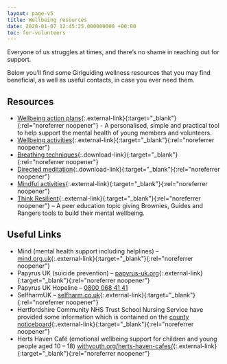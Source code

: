 ```yaml
---
layout: page-v5
title: Wellbeing resources
date: 2020-01-07 12:45:25.000000000 +00:00
toc: for-volunteers
---
```

Everyone of us struggles at times, and there’s no shame in reaching out for support.

Below you’ll find some Girlguiding wellness resources that you may find beneficial, as well as useful contacts, in case you ever need them.

## Resources

- [Wellbeing action plans](https://www.girlguiding.org.uk/information-for-volunteers/running-your-unit/including-all/including-members-with-additional-needs/mental-health-and-guiding/wellbeing-action-plans/){:.external-link}{:target="_blank"}{:rel="noreferrer noopener"} - A personalised, simple and practical tool to help support the mental health of young members and volunteers.
- [Wellbeing activities](https://www.girlguiding.org.uk/what-we-do/blog/well-being-activities/){:.external-link}{:target="_blank"}{:rel="noreferrer noopener"}
- [Breathing techniques](https://www.girlguiding.org.uk/globalassets/docs-and-resources/programme-and-activities/think-resilient---breathing-techniques.pdf){:.download-link}{:target="_blank"}{:rel="noreferrer noopener"}
- [Directed meditation](https://www.girlguiding.org.uk/globalassets/docs-and-resources/programme-and-activities/think-resilient--directed-meditation.pdf){:.download-link}{:target="_blank"}{:rel="noreferrer noopener"}
- [Mindful activities](https://www.girlguiding.org.uk/what-we-do/blog/5-creative-ways-to-find-calm/){:.external-link}{:target="_blank"}{:rel="noreferrer noopener"}
- [Think Resilient](https://www.girlguiding.org.uk/information-for-volunteers/programme-and-activities/peer-education/think-resilient/){:.external-link}{:target="_blank"}{:rel="noreferrer noopener"} – A peer education topic giving Brownies, Guides and Rangers tools to build their mental wellbeing.

## Useful Links

- Mind (mental health support including helplines) &#8211; [mind.org.uk](https://www.mind.org.uk/){:.external-link}{:target="_blank"}{:rel="noreferrer noopener"}
- Papyrus UK (suicide prevention) &#8211; [papyrus-uk.org](https://papyrus-uk.org/){:.external-link}{:target="_blank"}{:rel="noreferrer noopener"}
- Papyrus UK Hopeline &#8211; [0800 068 41 41](tel:08000684141)
- SelfharmUK &#8211; [selfharm.co.uk](https://selfharm.co.uk/){:.external-link}{:target="_blank"}{:rel="noreferrer noopener"}
- Hertfordshire Community NHS Trust School Nursing Service have provided some information which is contained on the [county noticeboard](/noticeboard/information-from-school-nursing-team-at-hertfordshire-community-nhs-trust/){:.external-link}{:target="_blank"}{:rel="noreferrer noopener"}
- Herts Haven Café (emotional wellbeing support for children and young people aged 10 – 18) [withyouth.org/herts-haven-cafes/](http://www.withyouth.org/herts-haven-cafes/){:.external-link}{:target="_blank"}{:rel="noreferrer noopener"}

